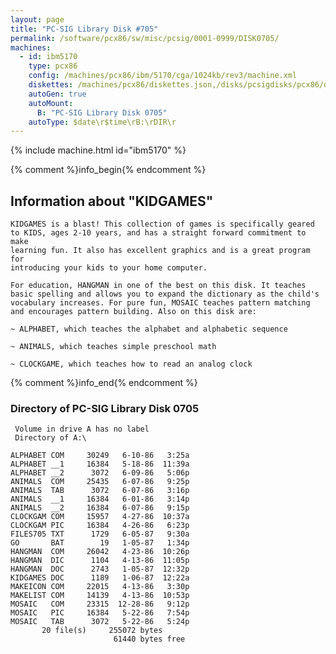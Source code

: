 ```yaml
---
layout: page
title: "PC-SIG Library Disk #705"
permalink: /software/pcx86/sw/misc/pcsig/0001-0999/DISK0705/
machines:
  - id: ibm5170
    type: pcx86
    config: /machines/pcx86/ibm/5170/cga/1024kb/rev3/machine.xml
    diskettes: /machines/pcx86/diskettes.json,/disks/pcsigdisks/pcx86/diskettes.json
    autoGen: true
    autoMount:
      B: "PC-SIG Library Disk 0705"
    autoType: $date\r$time\rB:\rDIR\r
---
```


{% include machine.html id="ibm5170" %}

{% comment %}info_begin{% endcomment %}

## Information about "KIDGAMES"

    KIDGAMES is a blast! This collection of games is specifically geared
    to KIDS, ages 2-10 years, and has a straight forward commitment to make
    learning fun. It also has excellent graphics and is a great program for
    introducing your kids to your home computer.
    
    For education, HANGMAN in one of the best on this disk. It teaches
    basic spelling and allows you to expand the dictionary as the child's
    vocabulary increases. For pure fun, MOSAIC teaches pattern matching
    and encourages pattern building. Also on this disk are:
    
    ~ ALPHABET, which teaches the alphabet and alphabetic sequence
    
    ~ ANIMALS, which teaches simple preschool math
    
    ~ CLOCKGAME, which teaches how to read an analog clock
{% comment %}info_end{% endcomment %}


### Directory of PC-SIG Library Disk 0705

     Volume in drive A has no label
     Directory of A:\

    ALPHABET COM     30249   6-10-86   3:25a
    ALPHABET __1     16384   5-18-86  11:39a
    ALPHABET __2      3072   6-09-86   5:06p
    ANIMALS  COM     25435   6-07-86   9:25p
    ANIMALS  TAB      3072   6-07-86   3:16p
    ANIMALS  __1     16384   6-01-86   3:14p
    ANIMALS  __2     16384   6-07-86   9:15p
    CLOCKGAM COM     15957   4-27-86  10:37a
    CLOCKGAM PIC     16384   4-26-86   6:23p
    FILES705 TXT      1729   6-05-87   9:30a
    GO       BAT        19   1-05-87   1:34p
    HANGMAN  COM     26042   4-23-86  10:26p
    HANGMAN  DIC      1104   4-13-86  11:05p
    HANGMAN  DOC      2743   1-05-87  12:32p
    KIDGAMES DOC      1189   1-06-87  12:22a
    MAKEICON COM     22015   4-13-86   3:30p
    MAKELIST COM     14139   4-13-86  10:53p
    MOSAIC   COM     23315  12-28-86   9:12p
    MOSAIC   PIC     16384   5-22-86   7:54p
    MOSAIC   TAB      3072   5-22-86   5:24p
           20 file(s)     255072 bytes
                           61440 bytes free
